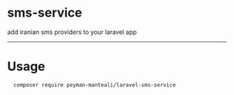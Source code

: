 # sms-service
add iranian sms providers to your laravel app
****
# Usage
```
  composer require peyman-manteali/laravel-sms-service
